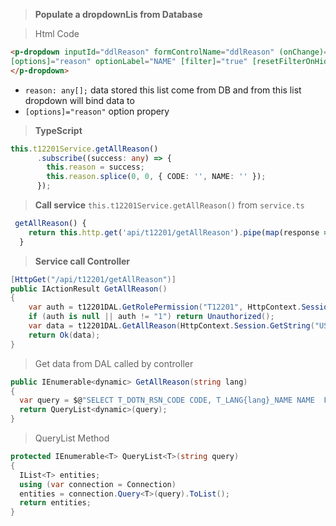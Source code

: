 > **Populate a dropdownLis from Database**

> Html Code 
```html
<p-dropdown inputId="ddlReason" formControlName="ddlReason" (onChange)="reasonClick($event)"
[options]="reason" optionLabel="NAME" [filter]="true" [resetFilterOnHide]="true" [style]="{'width':'100%'}">
</p-dropdown>
```
* `reason: any[];` data stored this list come from DB and from this list dropdown will bind data to 
* `[options]="reason"` option propery
> **TypeScript**
```ts
this.t12201Service.getAllReason()
      .subscribe((success: any) => {
        this.reason = success;
        this.reason.splice(0, 0, { CODE: '', NAME: '' });
      });
```
> **Call service** `this.t12201Service.getAllReason()` from `service.ts`
```ts
 getAllReason() {
    return this.http.get('api/t12201/getAllReason').pipe(map(response => response));
  }
```
> **Service call Controller** 
```cs
[HttpGet("/api/t12201/getAllReason")]
public IActionResult GetAllReason()
{
    var auth = t12201DAL.GetRolePermission("T12201", HttpContext.Session.GetString("ROLE_CODE"))?.T_QRY_ACC.ToString();
    if (auth is null || auth != "1") return Unauthorized();
    var data = t12201DAL.GetAllReason(HttpContext.Session.GetString("USER_LANG"));
    return Ok(data);
}
```
> Get data from DAL called by controller 
```cs
public IEnumerable<dynamic> GetAllReason(string lang)
{
  var query = $@"SELECT T_DOTN_RSN_CODE CODE, T_LANG{lang}_NAME NAME  FROM T12006 ORDER BY 2 ";
  return QueryList<dynamic>(query);
}
```
> QueryList Method
```cs
protected IEnumerable<T> QueryList<T>(string query)
{
  IList<T> entities;
  using (var connection = Connection)
  entities = connection.Query<T>(query).ToList();
  return entities;
}
```

